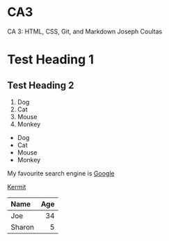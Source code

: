 # CA3
CA 3: HTML, CSS, Git, and Markdown
Joseph Coultas
# Test Heading 1
## Test Heading 2
1. Dog
2. Cat
3. Mouse
4. Monkey

- Dog
- Cat
- Mouse
- Monkey

My favourite search engine is [Google](http://www.google.com)

[Kermit](Kermit_the_Frog.jpg)

| Name   | Age |
| :----- | --: |
| Joe    |  34 |
| Sharon |   5 |